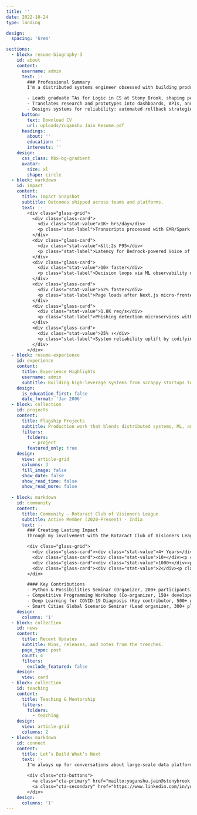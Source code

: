 ```yaml
---
title: ''
date: 2022-10-24
type: landing

design:
  spacing: '6rem'

sections:
  - block: resume-biography-3
    id: about
    content:
      username: admin
      text: |-
        ### Professional Summary
        I'm a distributed systems engineer obsessed with building production-grade data platforms, resilient microservices, and applied machine learning products that ship to stakeholders fast. I mix research-grade rigor with product intuition—whether it's orchestrating ETL pipelines over petabyte-scale telemetry or shipping AI copilots that unblock decision makers in minutes instead of hours.

        - Leads graduate TAs for Logic in CS at Stony Brook, shaping pedagogy and mentoring peers.
        - Translates research and prototypes into dashboards, APIs, and developer tooling that move business metrics.
        - Designs systems for reliability: automated rollback strategies, observability-first infrastructure, and graceful degradation everywhere.
      button:
        text: Download CV
        url: uploads/Yuganshu_Jain_Resume.pdf
      headings:
        about: ''
        education: ''
        interests: ''
    design:
      css_class: hbx-bg-gradient
      avatar:
        size: xl
        shape: circle
  - block: markdown
    id: impact
    content:
      title: Impact Snapshot
      subtitle: Outcomes shipped across teams and platforms.
      text: |-
        <div class="glass-grid">
          <div class="glass-card">
            <div class="stat-value">1K+ hrs/day</div>
            <p class="stat-label">Transcripts processed with EMR/Spark ETL orchestrated in Java with zero-downtime retries.</p>
          </div>
          <div class="glass-card">
            <div class="stat-value">&lt;2s P95</div>
            <p class="stat-label">Latency for Bedrock-powered Voice of Advertiser copilot serving 500+ Ads stakeholders.</p>
          </div>
          <div class="glass-card">
            <div class="stat-value">10× faster</div>
            <p class="stat-label">Decision loops via ML observability dashboards and automated alerting pipelines.</p>
          </div>
          <div class="glass-card">
            <div class="stat-value">52% faster</div>
            <p class="stat-label">Page loads after Next.js micro-frontends, caching strategy, and perf budgets at RSTech Softwares.</p>
          </div>
          <div class="glass-card">
            <div class="stat-value">1.8K req/s</div>
            <p class="stat-label">Phishing detection microservices with FastAPI + Redis deployed across Kubernetes.</p>
          </div>
          <div class="glass-card">
            <div class="stat-value">25% ↑</div>
            <p class="stat-label">System reliability uplift by codifying security, observability, and incident runbooks across engineering pods.</p>
          </div>
        </div>
  - block: resume-experience
    id: experience
    content:
      title: Experience Highlights
      username: admin
      subtitle: Building high-leverage systems from scrappy startups to Amazon-scale.
    design:
      is_education_first: false
      date_format: 'Jan 2006'
  - block: collection
    id: projects
    content:
      title: Flagship Projects
      subtitle: Production work that blends distributed systems, ML, and product craft.
      filters:
        folders:
          - project
        featured_only: true
    design:
      view: article-grid
      columns: 3
      fill_image: false
      show_date: false
      show_read_time: false
      show_read_more: false
  
  - block: markdown
    id: community
    content:
      title: Community — Rotaract Club of Visioners League
      subtitle: Active Member (2020–Present) · India
      text: |-
        ### Creating Lasting Impact
        Through my involvement with the Rotaract Club of Visioners League, I've combined technical expertise with community service to create meaningful change. Technology is most powerful when it serves people; education unlocks potential.

        <div class="glass-grid">
          <div class="glass-card"><div class="stat-value">4+ Years</div><p class="stat-label">Dedicated service & continuous engagement</p></div>
          <div class="glass-card"><div class="stat-value">10+</div><p class="stat-label">Events organized — technical workshops & seminars</p></div>
          <div class="glass-card"><div class="stat-value">1000+</div><p class="stat-label">People reached as direct beneficiaries</p></div>
          <div class="glass-card"><div class="stat-value">2</div><p class="stat-label">International events led/co-led with global impact</p></div>
        </div>

        #### Key Contributions
        - Python & Possibilities Seminar (Organizer, 200+ participants): introduced Python fundamentals and real-world applications. Skills: event management, technical education, public speaking.
        - Competitive Programming Workshop (Co-organizer, 150+ developers): STL and dynamic programming curriculum. Skills: workshop planning, mentoring, curriculum design.
        - Deep Learning for COVID-19 Diagnosis (Key contributor, 500+ global attendees): coordinated international experts on AI for public health. Skills: international event management, healthcare tech, research coordination.
        - Smart Cities Global Scenario Seminar (Lead organizer, 300+ planners & technologists): knowledge exchange on urban technology. Skills: strategic planning, urban tech, international collaboration.
    design:
      columns: '1'
  - block: collection
    id: news
    content:
      title: Recent Updates
      subtitle: Wins, releases, and notes from the trenches.
      page_type: post
      count: 4
      filters:
        exclude_featured: false
    design:
      view: card
  - block: collection
    id: teaching
    content:
      title: Teaching & Mentorship
      filters:
        folders:
          - teaching
    design:
      view: article-grid
      columns: 2
  - block: markdown
    id: connect
    content:
      title: Let’s Build What’s Next
      text: |-
        I'm always up for conversations about large-scale data platforms, reliability engineering, or building product-oriented ML systems. If you're shipping something ambitious—or want to collaborate on research and teaching—drop a line.

        <div class="cta-buttons">
          <a class="cta-primary" href="mailto:yuganshu.jain@stonybrook.edu">Schedule a conversation</a>
          <a class="cta-secondary" href="https://www.linkedin.com/in/yuganshu-jain-6047b6165/" target="_blank" rel="noopener">Connect on LinkedIn</a>
        </div>
    design:
      columns: '1'
---
```


